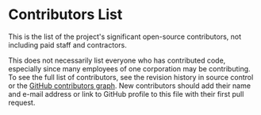 # Contributors List

This is the list of the project's significant open-source contributors, not
including paid staff and contractors.

This does not necessarily list everyone who has contributed code, especially
since many employees of one corporation may be contributing. To see the full
list of contributors, see the revision history in source control or the [GitHub
contributors
graph](https://github.com/Ed-Fi-Alliance-OSS/DMS-Configuration-Service/network/dependencies).
New contributors should add their name and e-mail address or link to GitHub
profile to this file with their first pull request.
